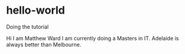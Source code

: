 # hello-world
Doing the tutorial

Hi I am Matthew Ward I am currently doing a Masters in IT. 
Adelaide is always better than Melbourne.
